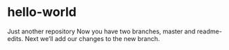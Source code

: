 # hello-world
Just another repository
Now you have two branches, master and readme-edits.  Next we’ll add our changes to the new branch.
